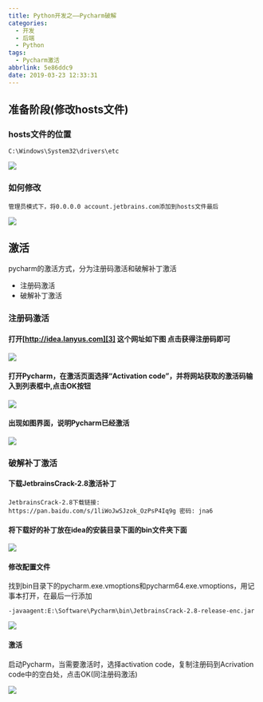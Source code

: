 ```yaml
---
title: Python开发之——Pycharm破解
categories:
  - 开发
  - 后端
  - Python
tags:
  - Pycharm激活
abbrlink: 5e86ddc9
date: 2019-03-23 12:33:31
---
```


## 准备阶段(修改hosts文件)
###  hosts文件的位置

	C:\Windows\System32\drivers\etc

![][1]

<!--more-->

### 如何修改

	管理员模式下，将0.0.0.0 account.jetbrains.com添加到hosts文件最后

![][2] 

## 激活
pycharm的激活方式，分为注册码激活和破解补丁激活

* 注册码激活
* 破解补丁激活

### 注册码激活
#### 打开[http://idea.lanyus.com][3] 这个网址如下图 点击获得注册码即可
![][4]
#### 打开Pycharm，在激活页面选择“Activation code”，并将网站获取的激活码输入到列表框中,点击OK按钮    
![][5]
#### 出现如图界面，说明Pycharm已经激活  
![][6] 

### 破解补丁激活
#### 下载JetbrainsCrack-2.8激活补丁

	JetbrainsCrack-2.8下载链接: https://pan.baidu.com/s/1liWoJwSJzok_OzPsP4Iq9g 密码: jna6

#### 将下载好的补丁放在idea的安装目录下面的bin文件夹下面
![][7]

#### 修改配置文件

找到bin目录下的pycharm.exe.vmoptions和pycharm64.exe.vmoptions，用记事本打开，在最后一行添加

	-javaagent:E:\Software\Pycharm\bin\JetbrainsCrack-2.8-release-enc.jar

![][8]

#### 激活

启动Pycharm，当需要激活时，选择activation code，复制注册码到Acrivation code中的空白处，点击OK(同注册码激活)

![][5]


[1]: https://cdn.jsdelivr.net/gh/PGzxc/CDN@master/blog-image/pycharm_hosts-position.png
[2]: https://cdn.jsdelivr.net/gh/PGzxc/CDN@master/blog-image/pycharm_hosts_modify.png
[3]: http://idea.lanyus.com/
[4]: https://cdn.jsdelivr.net/gh/PGzxc/CDN@master/blog-image/pycharm_lanyus_active.png
[5]: https://cdn.jsdelivr.net/gh/PGzxc/CDN@master/blog-image/pycharm_activity_input.png
[6]: https://cdn.jsdelivr.net/gh/PGzxc/CDN@master/blog-image/pycharm_licensed_to_lanyu.png
[7]: https://cdn.jsdelivr.net/gh/PGzxc/CDN@master/blog-image/pycharm-crack-bin.png
[8]: https://cdn.jsdelivr.net/gh/PGzxc/CDN@master/blog-image/pycharm-crack-vmoptions.png